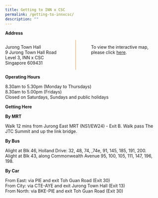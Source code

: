 ```yaml
---
title: Getting to INN x CSC
permalink: /getting-to-innxcsc/
description: ""
---
```

<style>

.grid-container {
	display: grid;
	grid-template-columns: 45% 10% 45%;
	}

.vertical-line {
	border-left: 1px solid #F68B1F
	}	
</style>

<b>Address</b>

<div class="grid-container">
	<div>
		<p>Jurong Town Hall <br>
		9 Jurong Town Hall Road <br>
		Level 3, INN x CSC <br>
		Singapore 609431
		</p>
		
</div>
	<div class="vertical-line"></div>
	<div><p>To view the interactive map, please click <a href="">here</a>.</p></div>
</div>

<b>Operating Hours</b>
<p> 
	8.30am to 5.30pm (Monday to Thursdays) <br>
	8.30am to 5.00pm (Fridays) <br>
	Closed on Saturdays, Sundays and public holidays
</p>

<b>Getting Here</b>

<b>By MRT</b>
<p>Walk 12 mins from Jurong East MRT (NS1/EW24) - Exit B. Walk pass The JTC Summit and up the link bridge.</p>

<b>By Bus</b>
<p>
	Alight at Blk 46, Holland Drive: 32, 48, 74, ,74e, 91, 145, 185, 191, 200. <br>
	Alight at Blk 43, along Commonwealth Avenue 95, 100, 105, 111, 147, 196, 198.
</p>

<b>By Car</b>
<p>
	From East: via PIE and exit Toh Guan Road (Exit 30) <br>
	From City: via CTE-AYE and exit Jurong Town Hall (Exit 13) <br>
	From North: via BKE-PIE and exit Toh Guan Road (Exit 30)

</p>


